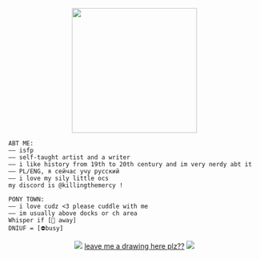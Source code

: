 <p align="center">
<image src="https://dl.glitter-graphics.com/pub/797/797250vxiyblcv7t.gif" width = 250px>
</p>
  
~~~
ABT ME:
—— isfp
—— self-taught artist and a writer
—— i like history from 19th to 20th century and im very nerdy abt it
—— PL/ENG, я сейчас учу русский
—— i love my sily little ocs
my discord is @killingthemercy !
~~~
~~~
PONY TOWN:
—— i love cudz <3 please cuddle with me
—— im usually above docks or ch area 
Whisper if [🌙 away]
DNIUF = [⛔️busy]
~~~

<p align="center">
<image src="https://dl.glitter-graphics.com/pub/1122/1122889uis5gpr73p.gif">
<a href="https://eiseis.straw.page/">leave me a drawing here plz??</a>
<image src="https://dl.glitter-graphics.com/pub/1122/1122889uis5gpr73p.gif">
</p>

